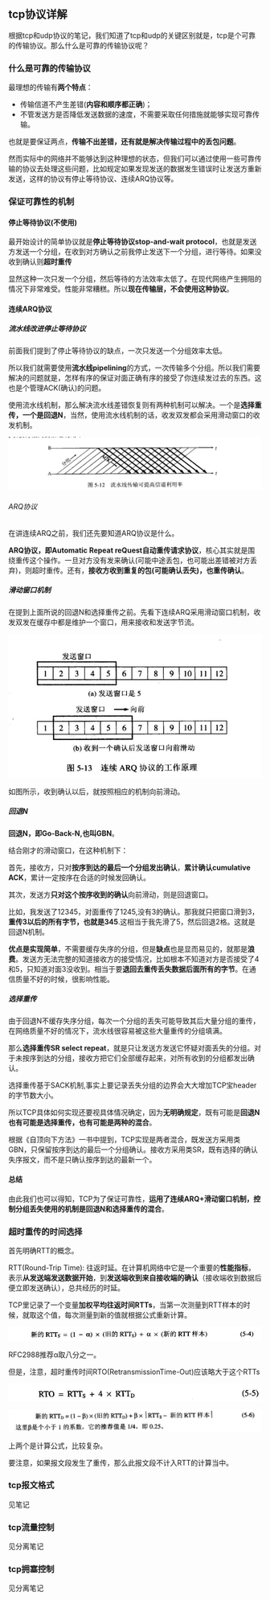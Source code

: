 ## tcp协议详解
根据tcp和udp协议的笔记，我们知道了tcp和udp的关键区别就是，tcp是个可靠的传输协议。那么什么是可靠的传输协议呢？

### 什么是可靠的传输协议
最理想的传输有**两个特点**：
 - 传输信道不产生差错(**内容和顺序都正确**)；
 - 不管发送方是否降低发送数据的速度，不需要采取任何措施就能够实现可靠传输。

也就是要保证两点，**传输不出差错，还有就是解决传输过程中的丢包问题**。

然而实际中的网络并不能够达到这种理想的状态，但我们可以通过使用一些可靠传输的协议去处理这些问题，比如规定如果发现发送的数据发生错误时让发送方重新发送，这样的协议有停止等待协议、连续ARQ协议等。

### 保证可靠性的机制

#### 停止等待协议(不使用)

最开始设计的简单协议就是**停止等待协议stop-and-wait protocol**，也就是发送方发送一个分组，在收到对方确认之前我停止发送下一个分组，进行等待。如果没收到确认则**超时重传**

显然这种一次只发一个分组，然后等待的方法效率太低了。在现代网络产生拥阻的情况下非常难受。性能非常糟糕。所以**现在传输层，不会使用这种协议**。

#### 连续ARQ协议

##### 流水线改进停止等待协议

前面我们提到了停止等待协议的缺点，一次只发送一个分组效率太低。

所以我们就需要使用**流水线pipelining**的方式，一次传输多个分组。所以我们需要解决的问题就是，怎样有序的保证对面正确有序的接受了你连续发过去的东西。这也是个管理ACK(确认)的问题。

使用流水线机制，那么解决流水线差错恢复则有两种机制可以解决。一个是**选择重传，一个是回退N**，当然，使用流水线机制的话，收发双发都会采用滑动窗口的收发机制。

![](image/tcp1.jpg)

###### ARQ协议
在讲连续ARQ之前，我们还先要知道ARQ协议是什么。

**ARQ协议，即Automatic Repeat reQuest自动重传请求协议**，核心其实就是围绕重传这个操作。一旦对方没有发来确认(可能中途丢包，也可能出差错被对方丢弃)，则超时重传。还有，**接收方收到重复的包(可能确认丢失)，也重传确认**。

##### 滑动窗口机制
在提到上面所说的回退N和选择重传之前。先看下连续ARQ采用滑动窗口机制，收发双发在缓存中都是维护一个窗口，用来接收和发送字节流。

![](image/tcp2.jpg)

如图所示，收到确认以后，就按照相应的机制向前滑动。

##### 回退N
**回退N，即Go-Back-N,也叫GBN**。

结合刚才的滑动窗口，在这种机制下：

首先，接收方，只对**按序到达的最后一个分组发出确认**，**累计确认cumulative ACK**，累计一定按序在合适的时候发回确认。

其次，发送方**只对这个按序收到的确认**向前滑动，则是回退窗口。

比如，我发送了12345，对面重传了1245,没有3的确认。那我就只把窗口滑到3，**重传3以后的所有字节，也就是345**.这相当于我先滑了5，然后回退2格。这就是回退N机制。

**优点是实现简单**，不需要缓存失序的分组，但是**缺点**也是显而易见的，就那是**浪费**。发送方无法完整的知道接收方的接受情况，比如根本不知道对方是否接受了4和5，只知道对面3没收到。相当于要**退回去重传丢失数据后面所有的字节**。在通信质量不好的时候，很影响性能。

##### 选择重传
由于回退N不缓存失序分组，每次一个分组的丢失可能导致其后大量分组的重传，在网络质量不好的情况下，流水线很容易被这些大量重传的分组填满。

那么**选择重传SR select repeat**，就是只让发送方发送它怀疑对面丢失的分组。对于未按序到达的分组，接收方把它们全部缓存起来，对所有收到的分组都发出确认。

选择重传基于SACK机制,事实上要记录丢失分组的边界会大大增加TCP宝header的字节数大小。

所以TCP具体如何实现还要视具体情况确定，因为**无明确规定**，既有可能是**回退N也有可能是选择重传，也有可能是两种的混合**。

根据《自顶向下方法》一书中提到，TCP实现是两者混合，既发送方采用类GBN，只保留按序到达的最后一个分组确认。接收方采用类SR，既有选择的确认失序报文，而不是只确认按序到达的最新一个。

#### 总结
由此我们也可以得知，TCP为了保证可靠性，**运用了连续ARQ+滑动窗口机制，控制分组丢失使用的机制是回退N和选择重传的混合**。


### 超时重传的时间选择
首先明确RTT的概念。

RTT(Round-Trip Time): 往返时延。在计算机网络中它是一个重要的**性能指标**，表示**从发送端发送数据开始**，到**发送端收到来自接收端的确认**（接收端收到数据后便立即发送确认），总共经历的时延。

TCP里记录了一个变量**加权平均往返时间RTTs**，当第一次测量到RTT样本的时候，就取这个值，每次测量到新的值就根据公式重新计算。

![](image/tcp11.jpg)

RFC2988推荐α取八分之一。

但是，注意，超时重传时间RTO(RetransmissionTime-Out)应该略大于这个RTTs

![](image/tcp12.jpg)

![](image/tcp13.jpg)

上两个是计算公式，比较复杂。

要注意，如果报文段发生了重传，那么此报文段不计入RTT的计算当中。


### tcp报文格式
见笔记

### tcp流量控制
见分离笔记

### tcp拥塞控制
见分离笔记
